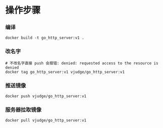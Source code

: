 # 操作步骤

### 编译
```shell
docker build -t go_http_server:v1 .
```


### 改名字
```shell
# 不改名字直接 push 会报错: denied: requested access to the resource is denied
docker tag go_http_server:v1 vjudge/go_http_server:v1
```


### 推送镜像
```shell
docker push vjudge/go_http_server:v1
```


### 服务器拉取镜像
```shell
docker pull vjudge/go_http_server:v1
```


